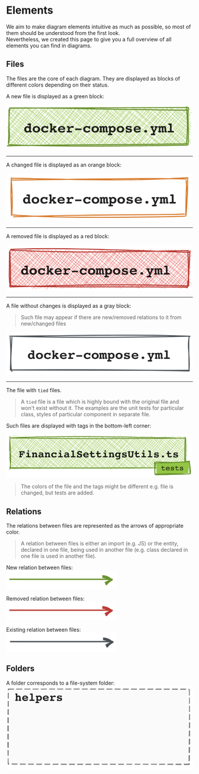 # Elements

We aim to make diagram elements intuitive as much as possible, so most of them should be understood from the first look.  
Nevertheless, we created this page to give you a full overview of all elements you can find in diagrams.

## Files

The files are the core of each diagram. They are displayed as blocks of different colors depending on their status.

A new file is displayed as a green block:  

![added file](_media/elements/added_file.png ':size=200')

------

A changed file is displayed as an orange block:  

![changed file](_media/elements/changed_file.png ':size=200')

------

A removed file is displayed as a red block:  

![removed file](_media/elements/removed_file.png ':size=200')

------

A file without changes is displayed as a gray block:  

> Such file may appear if there are new/removed relations to it from new/changed files

![non-changed file](_media/elements/existing_file.png ':size=200')

------

The file with `tied` files.

> A `tied` file is a file which is highly bound with the original file and won't exist without it. 
> The examples are the unit tests for particular class, styles of particular component in separate file.

Such files are displayed with tags in the bottom-left corner:  

![file with tags](_media/elements/file_with_tags.png ':size=200')

> The colors of the file and the tags might be different e.g. file is changed, but tests are added.


## Relations

The relations between files are represented as the arrows of appropriate color.

> A relation between files is either an import (e.g. JS) or the entity, declared in one file, being used in another file 
(e.g. class declared in one file is used in another file).  

New relation between files:  
![new relation](_media/elements/added_relation.png ':size=200')

Removed relation between files:  
![removed relation](_media/elements/removed_relation.png ':size=200')

Existing relation between files:  
![existing relation](_media/elements/existing_relation.png ':size=200')


## Folders

A folder corresponds to a file-system folder:  
![folder](_media/elements/folder.png ':size=250')
